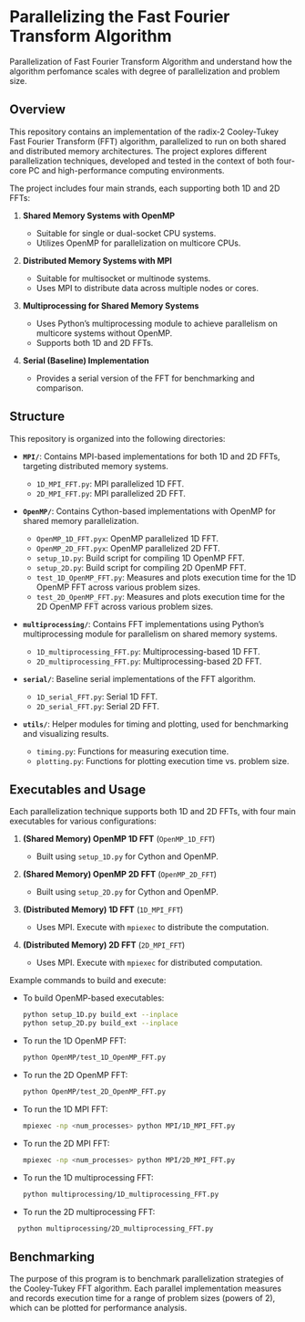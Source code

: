 # Parallelizing the Fast Fourier Transform Algorithm

Parallelization of Fast Fourier Transform Algorithm and understand how the algorithm perfomance scales with degree of parallelization and problem size.

## Overview

This repository contains an implementation of the radix-2 Cooley-Tukey Fast Fourier Transform (FFT) algorithm, parallelized to run on both shared and distributed memory architectures. The project explores different parallelization techniques, developed and tested in the context of both four-core PC and high-performance computing environments.

The project includes four main strands, each supporting both 1D and 2D FFTs:

1. **Shared Memory Systems with OpenMP**
   - Suitable for single or dual-socket CPU systems.
   - Utilizes OpenMP for parallelization on multicore CPUs.

2. **Distributed Memory Systems with MPI**
   - Suitable for multisocket or multinode systems.
   - Uses MPI to distribute data across multiple nodes or cores.

3. **Multiprocessing for Shared Memory Systems**
   - Uses Python’s multiprocessing module to achieve parallelism on multicore systems without OpenMP.
   - Supports both 1D and 2D FFTs.

4. **Serial (Baseline) Implementation**
   - Provides a serial version of the FFT for benchmarking and comparison.

## Structure

This repository is organized into the following directories:

- **`MPI/`**: Contains MPI-based implementations for both 1D and 2D FFTs, targeting distributed memory systems.
  - `1D_MPI_FFT.py`: MPI parallelized 1D FFT.
  - `2D_MPI_FFT.py`: MPI parallelized 2D FFT.

- **`OpenMP/`**: Contains Cython-based implementations with OpenMP for shared memory parallelization.
  - `OpenMP_1D_FFT.pyx`: OpenMP parallelized 1D FFT.
  - `OpenMP_2D_FFT.pyx`: OpenMP parallelized 2D FFT.
  - `setup_1D.py`: Build script for compiling 1D OpenMP FFT.
  - `setup_2D.py`: Build script for compiling 2D OpenMP FFT.
  - `test_1D_OpenMP_FFT.py`: Measures and plots execution time for the 1D OpenMP FFT across various problem sizes.
  - `test_2D_OpenMP_FFT.py`: Measures and plots execution time for the 2D OpenMP FFT across various problem sizes.


- **`multiprocessing/`**: Contains FFT implementations using Python’s multiprocessing module for parallelism on shared memory systems.
  - `1D_multiprocessing_FFT.py`: Multiprocessing-based 1D FFT.
  - `2D_multiprocessing_FFT.py`: Multiprocessing-based 2D FFT.

- **`serial/`**: Baseline serial implementations of the FFT algorithm.
  - `1D_serial_FFT.py`: Serial 1D FFT.
  - `2D_serial_FFT.py`: Serial 2D FFT.

- **`utils/`**: Helper modules for timing and plotting, used for benchmarking and visualizing results.
  - `timing.py`: Functions for measuring execution time.
  - `plotting.py`: Functions for plotting execution time vs. problem size.

## Executables and Usage

Each parallelization technique supports both 1D and 2D FFTs, with four main executables for various configurations:

1. **(Shared Memory) OpenMP 1D FFT** (`OpenMP_1D_FFT`)
   - Built using `setup_1D.py` for Cython and OpenMP.

2. **(Shared Memory) OpenMP 2D FFT** (`OpenMP_2D_FFT`)
   - Built using `setup_2D.py` for Cython and OpenMP.

3. **(Distributed Memory) 1D FFT** (`1D_MPI_FFT`)
   - Uses MPI. Execute with `mpiexec` to distribute the computation.

4. **(Distributed Memory) 2D FFT** (`2D_MPI_FFT`)
   - Uses MPI. Execute with `mpiexec` for distributed computation.

Example commands to build and execute:
- To build OpenMP-based executables:
  ```bash
  python setup_1D.py build_ext --inplace
  python setup_2D.py build_ext --inplace
- To run the 1D OpenMP FFT:
  ```bash
  python OpenMP/test_1D_OpenMP_FFT.py
- To run the 2D OpenMP FFT:
  ```bash
  python OpenMP/test_2D_OpenMP_FFT.py
- To run the 1D MPI FFT:
  ```bash
  mpiexec -np <num_processes> python MPI/1D_MPI_FFT.py
- To run the 2D MPI FFT:
  ```bash
  mpiexec -np <num_processes> python MPI/2D_MPI_FFT.py
- To run the 1D multiprocessing FFT:
  ```bash
  python multiprocessing/1D_multiprocessing_FFT.py
- To run the 2D multiprocessing FFT: 
```bash
  python multiprocessing/2D_multiprocessing_FFT.py
```
## Benchmarking
The purpose of this program is to benchmark parallelization strategies of the Cooley-Tukey FFT algorithm. Each parallel implementation measures and records 
execution time for a range of problem sizes (powers of 2), which can be plotted for performance analysis.

